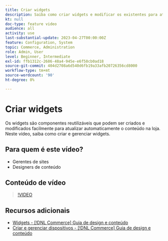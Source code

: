 ```yaml
---
title: Criar widgets
description: Saiba como criar widgets e modificar os existentes para atualizar automaticamente o conteúdo na sua loja.
kt: null
doc-type: feature video
audience: all
activity: use
last-substantial-update: 2023-04-27T00:00:00Z
feature: Configuration, System
topic: Commerce, Administration
role: Admin, User
level: Beginner, Intermediate
exl-id: ffb1312c-2686-48a4-945e-e6f58cb0ad18
source-git-commit: 404d2708a6d540d6fb19a33afb20726356cd8000
workflow-type: tm+mt
source-wordcount: '90'
ht-degree: 0%

---
```


# Criar widgets

Os widgets são componentes reutilizáveis que podem ser criados e modificados facilmente para atualizar automaticamente o conteúdo na loja. Neste vídeo, saiba como criar e gerenciar widgets.

## Para quem é este vídeo?

- Gerentes de sites
- Designers de conteúdo

## Conteúdo de vídeo

>[!VIDEO](https://video.tv.adobe.com/v/343786?quality=12&learn=on)

## Recursos adicionais

- [Widgets - [!DNL Commerce] Guia de design e conteúdo](https://experienceleague.adobe.com/docs/commerce-admin/content-design/elements/widgets/widgets.html)
- [Criar e gerenciar dispositivos - [!DNL Commerce] Guia de design e conteúdo](https://experienceleague.adobe.com/docs/commerce-admin/content-design/elements/widgets/widget-create.html)
